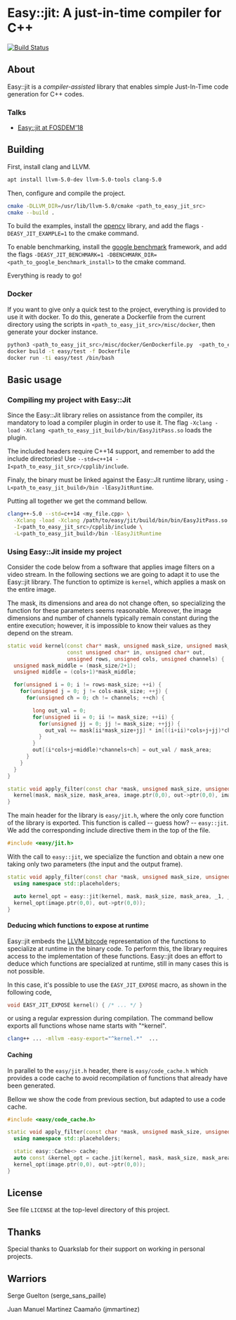 Easy::jit: A just-in-time compiler for C++
==========================================

[![Build Status](https://travis-ci.org/jmmartinez/easy-just-in-time.svg?branch=master)](https://travis-ci.org/jmmartinez/easy-just-in-time)

About
-----

Easy::jit is a _compiler-assisted_ library that enables simple Just-In-Time
code generation for C++ codes.

### Talks
 
* [Easy::jit at FOSDEM'18](https://www.youtube.com/watch?v=5_rydTiB32I)

Building
--------

First, install clang and LLVM.

```bash
apt install llvm-5.0-dev llvm-5.0-tools clang-5.0
```

Then, configure and compile the project.

```bash
cmake -DLLVM_DIR=/usr/lib/llvm-5.0/cmake <path_to_easy_jit_src>
cmake --build .
```

To build the examples, install the [opencv](https://opencv.org/) library, 
and add the flags ```-DEASY_JIT_EXAMPLE=1``` to the cmake command.

To enable benchmarking, install the [google benchmark](https://github.com/google/benchmark) framework, 
and add the flags ```-DEASY_JIT_BENCHMARK=1 -DBENCHMARK_DIR=<path_to_google_benchmark_install>``` to the cmake command.

Everything is ready to go!

### Docker

If you want to give only a quick test to the project, everything is provided to use it with docker.
To do this, generate a Dockerfile from the current directory using the scripts in ```<path_to_easy_jit_src>/misc/docker```, 
then generate your docker instance.

```bash
python3 <path_to_easy_jit_src>/misc/docker/GenDockerfile.py  <path_to_easy_jit_src>/.travis.yml > Dockerfile
docker build -t easy/test -f Dockerfile
docker run -ti easy/test /bin/bash
```

Basic usage
-----------

### Compiling my project with Easy::Jit

Since the Easy::Jit library relies on assistance from the compiler, its
mandatory to load a compiler plugin in order to use it.
The flag ```-Xclang -load -Xclang <path_to_easy_jit_build>/bin/EasyJitPass.so```
loads the plugin.

The included headers require C++14 support, and remember to add the include directories!
Use ```--std=c++14 -I<path_to_easy_jit_src>/cpplib/include```.

Finaly, the binary must be linked against the Easy::Jit runtime library, using
```-L<path_to_easy_jit_build>/bin -lEasyJitRuntime```.

Putting all together we get the command bellow.

```bash
clang++-5.0 --std=c++14 <my_file.cpp> \
  -Xclang -load -Xclang /path/to/easy/jit/build/bin/bin/EasyJitPass.so \
  -I<path_to_easy_jit_src>/cpplib/include \
  -L<path_to_easy_jit_build>/bin -lEasyJitRuntime
```

### Using Easy::Jit inside my project

Consider the code below from a software that applies image filters on a video stream.
In the following sections we are going to adapt it to use the Easy::jit library.
The function to optimize is ```kernel```, which applies a mask on the entire image.

The mask, its dimensions and area do not change often, so specializing the function for
these parameters seems reasonable.
Moreover, the image dimensions and number of channels typically remain constant during
the entire execution; however, it is impossible to know their values as they depend on the stream.

```cpp
static void kernel(const char* mask, unsigned mask_size, unsigned mask_area,
                   const unsigned char* in, unsigned char* out,
                   unsigned rows, unsigned cols, unsigned channels) {
  unsigned mask_middle = (mask_size/2+1);
  unsigned middle = (cols+1)*mask_middle;

  for(unsigned i = 0; i != rows-mask_size; ++i) {
    for(unsigned j = 0; j != cols-mask_size; ++j) {
      for(unsigned ch = 0; ch != channels; ++ch) {

        long out_val = 0;
        for(unsigned ii = 0; ii != mask_size; ++ii) {
          for(unsigned jj = 0; jj != mask_size; ++jj) {
            out_val += mask[ii*mask_size+jj] * in[((i+ii)*cols+j+jj)*channels+ch];
          }
        }
        out[(i*cols+j+middle)*channels+ch] = out_val / mask_area;
      }
    }
  }
}

static void apply_filter(const char *mask, unsigned mask_size, unsigned mask_area, cv::Mat &image, cv::Mat *&out) {
  kernel(mask, mask_size, mask_area, image.ptr(0,0), out->ptr(0,0), image.rows, image.cols, image.channels());
}
```

The main header for the library is ```easy/jit.h```, where the only core function
of the library is exported. This function is called -- guess how? -- ```easy::jit```.
We add the corresponding include directive them in the top of the file.

```cpp
#include <easy/jit.h>
```

With the call to ```easy::jit```, we specialize the function and obtain a new
one taking only two parameters (the input and the output frame).

```cpp
static void apply_filter(const char *mask, unsigned mask_size, unsigned mask_area, cv::Mat &image, cv::Mat *&out) {
  using namespace std::placeholders;

  auto kernel_opt = easy::jit(kernel, mask, mask_size, mask_area, _1, _2, image.rows, image.cols, image.channels());
  kernel_opt(image.ptr(0,0), out->ptr(0,0));
}
```

#### Deducing which functions to expose at runtime

Easy::jit embeds the [LLVM bitcode](https://llvm.org/docs/LangRef.html)
representation of the functions to specialize at runtime in the binary code.
To perform this, the library requires access to the implementation of these
functions.
Easy::jit does an effort to deduce which functions are specialized at runtime,
still in many cases this is not possible.

In this case, it's possible to use the ```EASY_JIT_EXPOSE``` macro, as shown in
the following code,

```cpp
void EASY_JIT_EXPOSE kernel() { /* ... */ }
```

or using a regular expression during compilation.
The command bellow exports all functions whose name starts with "^kernel".

```bash
clang++ ... -mllvm -easy-export="^kernel.*"  ...
```

#### Caching

In parallel to the ```easy/jit.h``` header, there is ```easy/code_cache.h``` which
provides a code cache to avoid recompilation of functions that already have been
generated.

Bellow we show the code from previous section, but adapted to use a code cache.

```cpp
#include <easy/code_cache.h>
```

```cpp
static void apply_filter(const char *mask, unsigned mask_size, unsigned mask_area, cv::Mat &image, cv::Mat *&out) {
  using namespace std::placeholders;

  static easy::Cache<> cache;
  auto const &kernel_opt = cache.jit(kernel, mask, mask_size, mask_area, _1, _2, image.rows, image.cols, image.channels());
  kernel_opt(image.ptr(0,0), out->ptr(0,0));
}
```

License
-------

See file `LICENSE` at the top-level directory of this project.

Thanks
------

Special thanks to Quarkslab for their support on working in personal projects.

Warriors
--------

Serge Guelton (serge_sans_paille)

Juan Manuel Martinez Caamaño (jmmartinez)


